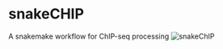 # snakeCHIP
A snakemake workflow for ChIP-seq processing
![snakeChIP](https://github.com/user-attachments/assets/0067ad5c-57f8-4a66-a4e3-f40cac0fea31)
